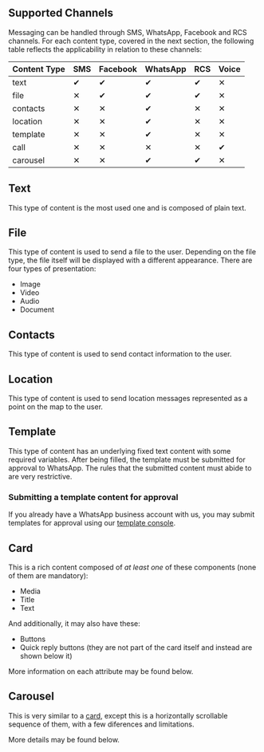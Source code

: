 ## Supported Channels

Messaging can be handled through SMS, WhatsApp, Facebook and RCS channels. For each content type, covered in the next section, the following table reflects the applicability in relation to these channels:

| Content Type | SMS      | Facebook | WhatsApp | RCS      | Voice    |
|:-------------|:---------|:---------|:---------|:---------|:---------|
| text         | &#10004; | &#10004; | &#10004; | &#10004; | &#10005; |
| file         | &#10005; | &#10004; | &#10004; | &#10004; | &#10005; | 
| contacts     | &#10005; | &#10005; | &#10004; | &#10005; | &#10005; |
| location     | &#10005; | &#10005; | &#10004; | &#10005; | &#10005; |
| template     | &#10005; | &#10005; | &#10004; | &#10005; | &#10005; |
| call         | &#10005; | &#10005; | &#10005; | &#10005; | &#10004; |
| carousel     | &#10005; | &#10005; | &#10004; | &#10004; | &#10005; |

## Text
This type of content is the most used one and is composed of plain text.

<SchemaDefinition schemaRef="#/components/schemas/content.text" showWriteOnly="true" />

## File
This type of content is used to send a file to the user. Depending on the file type, the file itself will be displayed with a different appearance. There are four types of presentation:
* Image
* Video
* Audio
* Document

<SchemaDefinition schemaRef="#/components/schemas/content.file" showWriteOnly="true" />

## Contacts
This type of content is used to send contact information to the user.

<SchemaDefinition schemaRef="#/components/schemas/content.contacts" showWriteOnly="true" />

## Location
This type of content is used to send location messages represented as a point on the map to the user.

<SchemaDefinition schemaRef="#/components/schemas/content.location" showWriteOnly="true" />

## Template
This type of content has an underlying fixed text content with some required variables. After being filled, the template must be submitted for approval to WhatsApp. The rules that the submitted content must abide to are very restrictive.

<SchemaDefinition schemaRef="#/components/schemas/content.template" showWriteOnly="true" />

### Submitting a template content for approval
If you already have a WhatsApp business account with us, you may submit templates for approval using our [template console](https://app.zenvia.com/home/templates).

## Card

This is a rich content composed of *at least one* of these components (none of them are mandatory):
* Media
* Title
* Text

And additionally, it may also have these:
* Buttons
* Quick reply buttons (they are not part of the card itself and instead are shown below it)

More information on each attribute may be found below.

<SchemaDefinition schemaRef="#/components/schemas/content.card" />

## Carousel

This is very similar to a [card](#section/Card), except this is a horizontally scrollable sequence of them, with a few diferences and limitations.

More details may be found below.

<SchemaDefinition schemaRef="#/components/schemas/content.carousel" />

